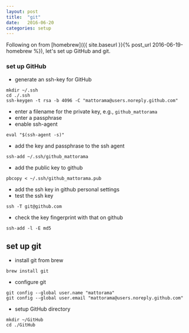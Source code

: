 ```yaml
---
layout: post
title:  "git"
date:   2016-06-20
categories: setup
---
```

Following on from [homebrew]({{ site.baseurl }}{% post_url 2016-06-19-homebrew %}), let's set up GitHub and git.

### set up GitHub

* generate an ssh-key for GitHub

```
mkdir ~/.ssh
cd ./.ssh
ssh-keygen -t rsa -b 4096 -C "mattorama@users.noreply.github.com"
```

* enter a filename for the private key, e.g., ```github_mattorama```
* enter a passphrase
* enable ssh-agent

```
eval "$(ssh-agent -s)"
```

* add the key and passphrase to the ssh agent

```
ssh-add ~/.ssh/github_mattorama
```

* add the public key to github

```
pbcopy < ~/.ssh/github_mattorama.pub
```

* add the ssh key in github personal settings
* test the ssh key

```
ssh -T git@github.com
```

* check the key fingerprint with that on github

```
ssh-add -l -E md5
```

## set up git

* install git from brew

```
brew install git
```

* configure git

```
git config --global user.name "mattorama"
git config --global user.email "mattorama@users.noreply.github.com"
```

* setup GitHub directory

```
mkdir ~/GitHub
cd ./GitHub
```
